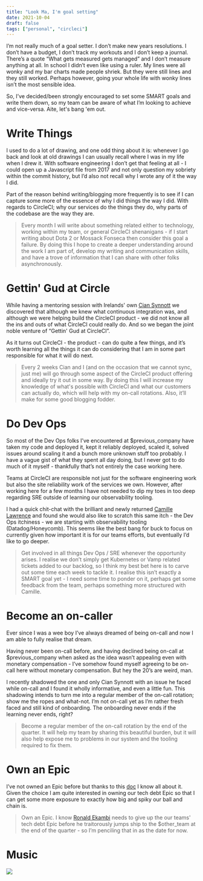 ```yaml
---
title: "Look Ma, I'm goal setting"
date: 2021-10-04
draft: false
tags: ["personal", "circleci"]
---
```


I’m not really much of a goal setter. I don’t make new years resolutions. I don’t have a budget, I don’t track my workouts and I don’t keep a journal. There’s a quote “What gets measured gets managed” and I don’t measure anything at all. In school I didn’t even like using a ruler. My lines were all wonky and my bar charts made people shriek. But they were still lines and they still worked. Perhaps however, going your whole life with wonky lines isn’t the most sensible idea.

So, I’ve decided/been strongly encouraged to set some SMART goals and write them down, so my team can be aware of what I’m looking to achieve and vice-versa. Aite, let's bang 'em out.

# Write Things
I used to do a lot of drawing, and one odd thing about it is: whenever I go back and look at old drawings I can usually recall where I was in my life when I drew it. With software engineering I don’t get that feeling at all - I could open up a Javascript file from 2017 and not only question my sobriety within the commit history, but I’d also not recall why I wrote any of it the way I did.

Part of the reason behind writing/blogging more frequently is to see if I can capture some more of the essence of why I did things the way I did. With regards to CircleCI; why our services do the things they do, why parts of the codebase are the way they are.

> Every month I will write about something related either to technology, working within my team, or general CircleCI shenanigans - if I start writing about Dota 2 or Mossack Fonseca then consider this goal a failure. By doing this I hope to create a deeper understanding around the work I am part of, develop my writing and communication skills, and have a trove of information that I can share with other folks asynchronously.

# Gettin' Gud at Circle
While having a mentoring session with Irelands' own [Cian Synnott](https://emauton.org/about/) we discovered that although we knew what continuous integration was, and although we were helping build the CircleCI product - we did not know all the ins and outs of what CircleCI could really do. And so we began the joint noble venture of “Gettin' Gud at CircleCI”.

As it turns out CircleCI - the product - can do quite a few things, and it’s worth learning all the things it can do considering that I am in some part responsible for what it will do next.

> Every 2 weeks Cian and I (and on the occasion that we cannot sync, just me) will go through some aspect of the CircleCI product offering and ideally try it out in some way. By doing this I will increase my knowledge of what's possible with CircleCI and what our customers can actually do, which will help with my on-call rotations. Also, it’ll make for some good blogging fodder.

# Do Dev Ops
So most of the Dev Ops folks I’ve encountered at $previous_company have taken my code and deployed it, kept it reliably deployed, scaled it, solved issues around scaling it and a bunch more unknown stuff too probably. I have a vague gist of what they spent all day doing, but I never got to do much of it myself - thankfully that’s not entirely the case working here.

Teams at CircleCI are responsible not just for the software engineering work but also the site reliability work of the services we own. However, after working here for a few months I have not needed to dip my toes in too deep regarding SRE outside of learning our observability tooling.

I had a quick chit-chat with the brilliant and newly returned [Camille Lawrence](https://github.com/gocamille) and found she would also like to scratch this same itch - the Dev Ops itchiness - we are starting with observability tooling (Datadog/Honeycomb). This seems like the best bang for buck to focus on currently given how important it is for our teams efforts, but eventually I’d like to go deeper.

> Get involved in all things Dev Ops / SRE whenever the opportunity arises. I realise we don’t simply get Kubernetes or Vamp related tickets added to our backlog, so I think my best bet here is to carve out some time each week to tackle it. I realise this isn’t exactly a SMART goal yet - I need some time to ponder on it, perhaps get some feedback from the team, perhaps something more structured with Camille.

# Become an on-caller

Ever since I was a wee boy I’ve always dreamed of being on-call and now I am able to fully realise that dream.

Having never been on-call before, and having declined being on-call at $previous_company when asked as the idea wasn’t appealing even with monetary compensation - I’ve somehow found myself agreeing to be on-call here without monetary compensation. But hey the 20’s are weird, man.

I recently shadowed the one and only Cian Synnott with an issue he faced while on-call and I found it wholly informative, and even a little fun. This shadowing intends to turn me into a regular member of the on-call rotation; show me the ropes and what-not. I’m not on-call yet as I’m rather fresh faced and still kind of onboarding. The onboarding never ends if the learning never ends, right?

> Become a regular member of the on-call rotation by the end of the quarter. It will help my team by sharing this beautiful burden, but it will also help expose me to problems in our system and the tooling required to fix them.

# Own an Epic

I’ve not owned an Epic before but thanks to this [doc](sorry-internal-circleci-doc) I know all about it. Given the choice I am quite interested in owning our tech debt Epic so that I can get some more exposure to exactly how big and spiky our ball and chain is.

> Own an Epic. I know [Ronald Ekambi](https://github.com/roncodingenthusiast) needs to give up the our teams' tech debt Epic before he traitorously jumps ship to the $other_team at the end of the quarter - so I’m penciling that in as the date for now.

# Music

[![](https://img.youtube.com/vi/6AzuDgM69TI/default.jpg)](https://youtu.be/6AzuDgM69TI)


